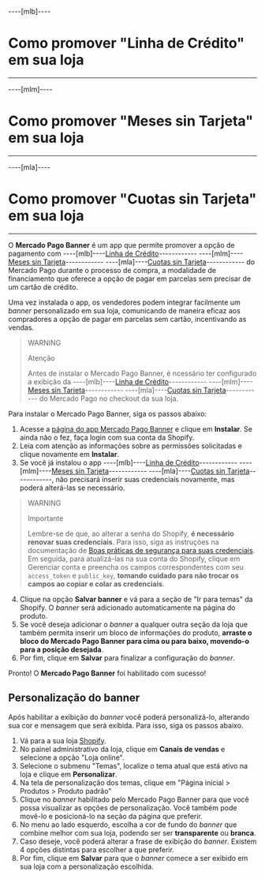 ----[mlb]----
# Como promover "Linha de Crédito" em sua loja

------------
----[mlm]----
# Como promover "Meses sin Tarjeta" em sua loja

------------
----[mla]----
# Como promover "Cuotas sin Tarjeta" em sua loja

------------

O **Mercado Pago Banner** é um app que permite promover a opção de pagamento com ----[mlb]----[Linha de Crédito](/developers/pt/docs/shopify/integration-configuration/meses-sin-tarjeta)------------ ----[mlm]----[Meses sin Tarjeta](/developers/pt/docs/shopify/integration-configuration/meses-sin-tarjeta)------------ ----[mla]----[Cuotas sin Tarjeta](/developers/pt/docs/shopify/integration-configuration/meses-sin-tarjeta)------------ do Mercado Pago durante o processo de compra, a modalidade de financiamento que oferece a opção de pagar em parcelas sem precisar de um cartão de crédito.

Uma vez instalada o app, os vendedores podem integrar facilmente um _banner_ personalizado em sua loja, comunicando de maneira eficaz aos compradores a opção de pagar em parcelas sem cartão, incentivando as vendas.

> WARNING
>
> Atenção
>
> Antes de instalar o Mercado Pago Banner, é ncessário ter configurado a exibição da ----[mlb]----[Linha de Crédito](/developers/pt/docs/shopify/integration-configuration/meses-sin-tarjeta)------------ ----[mlm]----[Meses sin Tarjeta](/developers/pt/docs/shopify/integration-configuration/meses-sin-tarjeta)------------ ----[mla]----[Cuotas sin Tarjeta](/developers/pt/docs/shopify/integration-configuration/meses-sin-tarjeta)------------ do Mercado Pago no checkout da sua loja.

Para instalar o Mercado Pago Banner, siga os passos abaixo:

1. Acesse a [página do app Mercado Pago Banner](https://apps.shopify.com/mercado-pago-cartoes?locale=pt-BR) e clique em **Instalar**. Se ainda não o fez, faça login com sua conta da Shopify.
2. Leia com atenção as informações sobre as permissões solicitadas e clique novamente em **Instalar**.
3. Se você já instalou o app ----[mlb]----[Linha de Crédito](/developers/pt/docs/shopify/integration-configuration/meses-sin-tarjeta)------------ ----[mlm]----[Meses sin Tarjeta](/developers/pt/docs/shopify/integration-configuration/meses-sin-tarjeta)------------ ----[mla]----[Cuotas sin Tarjeta](/developers/pt/docs/shopify/integration-configuration/meses-sin-tarjeta)------------, não precisará inserir suas credenciais novamente, mas poderá alterá-las se necessário. 

> WARNING
>
> Importante
>
> Lembre-se de que, ao alterar a senha do Shopify, **é necessário renovar suas credenciais**. Para isso, siga as instruções na documentação de [Boas práticas de segurança para suas credenciais](/developers/pt/docs/shopify/best-practices/credentials-best-practices/secure-credentials). Em seguida, para atualizá-las na sua conta do Shopify, clique em Gerenciar conta e preencha os campos correspondentes com seu `access_token` e `public_key`, **tomando cuidado para não trocar os campos ao copiar e colar as credenciais**.

4. Clique na opção **Salvar banner** e vá para a seção de "Ir para temas" da Shopify. O _banner_ será adicionado automaticamente na página do produto.
5. Se você deseja adicionar o _banner_ a qualquer outra seção da loja que também permita inserir um bloco de informações do produto, **arraste o bloco do Mercado Pago Banner para cima ou para baixo, movendo-o para a posição desejada**.
6. Por fim, clique em **Salvar** para finalizar a configuração do _banner_.

Pronto! O **Mercado Pago Banner** foi habilitado com sucesso!

## Personalização do banner

Após habilitar a exibição do _banner_ você poderá personalizá-lo, alterando sua cor e mensagem que será exibida. Para isso, siga os passos abaixo.

1. Vá para a sua loja [Shopify](https://accounts.shopify.com/store-login).
2. No painel administrativo da loja, clique em **Canais de vendas** e selecione a opção "Loja online".
3. Selecione o submenu "Temas", localize o tema atual que está ativo na loja e clique em **Personalizar**.
4. Na tela de personalização dos temas, clique em "Página inicial > Produtos > Produto padrão" 
5. Clique no _banner_ habilitado pelo Mercado Pago Banner para que você possa visualizar as opções de personalização. Você também pode movê-lo e posicioná-lo na seção da página que preferir.
6. No menu ao lado esquerdo, escolha a cor de fundo do _banner_ que combine melhor com sua loja, podendo ser ser **transparente** ou **branca**.
7. Caso deseje, você poderá alterar a frase de exibição do _banner_. Existem 4 opções distintas para escolher a que preferir.
8. Por fim, clique em **Salvar** para que o _banner_ comece a ser exibido em sua loja com a personalização escolhida.